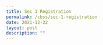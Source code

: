 ```yaml
---
title: Sec 1 Registration
permalink: /cbss/sec-1-registration
date: 2021-12-22
layout: post
description: ""
---
```

